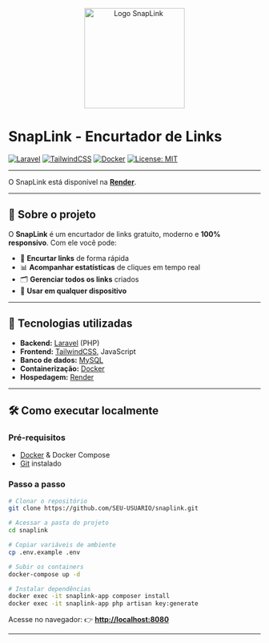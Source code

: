 <p align="center">
  <img src="images/logo.png" alt="Logo SnapLink" width="200"/>
</p>



# **SnapLink - Encurtador de Links**

[![Laravel](https://img.shields.io/badge/Laravel-10.x-red?logo=laravel)](https://laravel.com/)
[![TailwindCSS](https://img.shields.io/badge/TailwindCSS-3.x-06B6D4?logo=tailwindcss)](https://tailwindcss.com/)
[![Docker](https://img.shields.io/badge/Docker-20.x-2496ED?logo=docker)](https://www.docker.com/)
[![License: MIT](https://img.shields.io/badge/License-MIT-yellow.svg)](LICENSE)

---

O SnapLink está disponível na **[Render]([https://render.com/](https://snaplink-vkvv.onrender.com/))**.

---


## **📖 Sobre o projeto**

O **SnapLink** é um encurtador de links gratuito, moderno e **100% responsivo**.
Com ele você pode:

* 🔗 **Encurtar links** de forma rápida
* 📊 **Acompanhar estatísticas** de cliques em tempo real
* 🗂 **Gerenciar todos os links** criados
* 📱 **Usar em qualquer dispositivo**

---

## **🚀 Tecnologias utilizadas**

* **Backend:** [Laravel](https://laravel.com/) (PHP)
* **Frontend:** [TailwindCSS](https://tailwindcss.com/), JavaScript
* **Banco de dados:** [MySQL](https://www.mysql.com/)
* **Containerização:** [Docker](https://www.docker.com/)
* **Hospedagem:** [Render](https://render.com/)

---

## **🛠 Como executar localmente**

### **Pré-requisitos**

* [Docker](https://www.docker.com/) & Docker Compose
* [Git](https://git-scm.com/) instalado

### **Passo a passo**

```bash
# Clonar o repositório
git clone https://github.com/SEU-USUARIO/snaplink.git

# Acessar a pasta do projeto
cd snaplink

# Copiar variáveis de ambiente
cp .env.example .env

# Subir os containers
docker-compose up -d

# Instalar dependências
docker exec -it snaplink-app composer install
docker exec -it snaplink-app php artisan key:generate
```

Acesse no navegador:
👉 **[http://localhost:8080](http://localhost:8080)**

---
